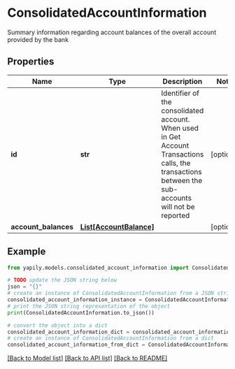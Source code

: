# ConsolidatedAccountInformation

Summary information regarding account balances of the overall account provided by the bank

## Properties

Name | Type | Description | Notes
------------ | ------------- | ------------- | -------------
**id** | **str** | Identifier of the consolidated account. When used in Get Account Transactions calls, the transactions between the sub-accounts will not be reported | [optional] 
**account_balances** | [**List[AccountBalance]**](AccountBalance.md) |  | [optional] 

## Example

```python
from yapily.models.consolidated_account_information import ConsolidatedAccountInformation

# TODO update the JSON string below
json = "{}"
# create an instance of ConsolidatedAccountInformation from a JSON string
consolidated_account_information_instance = ConsolidatedAccountInformation.from_json(json)
# print the JSON string representation of the object
print(ConsolidatedAccountInformation.to_json())

# convert the object into a dict
consolidated_account_information_dict = consolidated_account_information_instance.to_dict()
# create an instance of ConsolidatedAccountInformation from a dict
consolidated_account_information_from_dict = ConsolidatedAccountInformation.from_dict(consolidated_account_information_dict)
```
[[Back to Model list]](../README.md#documentation-for-models) [[Back to API list]](../README.md#documentation-for-api-endpoints) [[Back to README]](../README.md)



